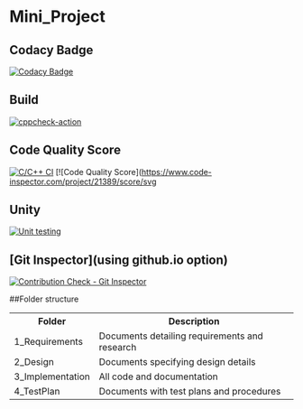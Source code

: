 # Mini_Project

## Codacy Badge
[![Codacy Badge](https://app.codacy.com/project/badge/Grade/c8fda7ebd0c64343935d21413c4114e3)](https://www.codacy.com/gh/pavanyadav007/Mini_Project/dashboard?utm_source=github.com&amp;utm_medium=referral&amp;utm_content=pavanyadav007/Mini_Project&amp;utm_campaign=Badge_Grade)

## Build
[![cppcheck-action](https://github.com/pavanyadav007/Mini_Project/actions/workflows/cppcheck.yml/badge.svg)](https://github.com/pavanyadav007/Mini_Project/actions/workflows/cppcheck.yml)

## Code Quality Score
[![C/C++ CI](https://github.com/pavanyadav007/Mini_Project/actions/workflows/c-build.yml/badge.svg)](https://github.com/pavanyadav007/Mini_Project/actions/workflows/c-build.yml)
[![Code Quality Score](https://www.code-inspector.com/project/21389/score/svg

## Unity
[![Unit testing](https://github.com/pavanyadav007/Mini_Project/actions/workflows/unit-test.yml/badge.svg)](https://github.com/pavanyadav007/Mini_Project/actions/workflows/unit-test.yml)

## [Git Inspector](using github.io option)
[![Contribution Check - Git Inspector](https://github.com/pavanyadav007/Mini_Project/actions/workflows/arc-gitinspector.yml/badge.svg)](https://github.com/pavanyadav007/Mini_Project/actions/workflows/arc-gitinspector.yml)

##Folder structure

<table style="width:100%">
  <tr>
    <th>Folder</th>
    <th>Description</th>
  </tr>
  <tr>
    <td>1_Requirements</td>
    <td>Documents detailing requirements and research</td>
  </tr>
  <tr>
    <td>2_Design</td>
    <td>Documents specifying design details</td>
  </tr>
  <tr>
    <td>3_Implementation</td>
    <td>All code and documentation</td>
  </tr>
  <tr>
    <td>4_TestPlan</td>
    <td>Documents with test plans and procedures</td>
  </tr>
  </table>
